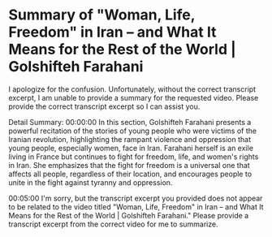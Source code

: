 # Summary of "Woman, Life, Freedom" in Iran – and What It Means for the Rest of the World | Golshifteh Farahani

I apologize for the confusion. Unfortunately, without the correct transcript excerpt, I am unable to provide a summary for the requested video. Please provide the correct transcript excerpt so I can assist you.

Detail Summary: 
00:00:00
In this section, Golshifteh Farahani presents a powerful recitation of the stories of young people who were victims of the Iranian revolution, highlighting the rampant violence and oppression that young people, especially women, face in Iran. Farahani herself is an exile living in France but continues to fight for freedom, life, and women's rights in Iran. She emphasizes that the fight for freedom is a universal one that affects all people, regardless of their location, and encourages people to unite in the fight against tyranny and oppression.

00:05:00
I'm sorry, but the transcript excerpt you provided does not appear to be related to the video titled "Woman, Life, Freedom" in Iran – and What It Means for the Rest of the World | Golshifteh Farahani." Please provide a transcript excerpt from the correct video for me to summarize.

